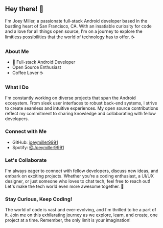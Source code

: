 


## Hey there! 👋

I'm Joey Miller, a passionate full-stack Android developer based in the bustling heart of San Francisco, CA. With an insatiable curiosity for code and a love for all things open source, I'm on a journey to explore the limitless possibilities that the world of technology has to offer. ☕

### About Me

-   🚀 Full-stack Android Developer
-   Open Source Enthusiast
-   Coffee Lover ☕

### What I Do

I'm constantly working on diverse projects that span the Android ecosystem. From sleek user interfaces to robust back-end systems, I strive to create seamless and intuitive experiences. My open source contributions reflect my commitment to sharing knowledge and collaborating with fellow developers.

### Connect with Me

-   GitHub: [joeymiller9991](https://github.com/joeymiller9991)
-   Spotify: [@Joeymiller9991](https://open.spotify.com/user/31k6u42wyykpnv4pu3nk7aotz2iu)

### Let's Collaborate

I'm always eager to connect with fellow developers, discuss new ideas, and embark on exciting projects. Whether you're a coding enthusiast, a UI/UX designer, or just someone who loves to chat tech, feel free to reach out! Let's make the tech world even more awesome together. 🌟

### Stay Curious, Keep Coding!

The world of code is vast and ever-evolving, and I'm thrilled to be a part of it. Join me on this exhilarating journey as we explore, learn, and create, one project at a time. Remember, the only limit is your imagination!
